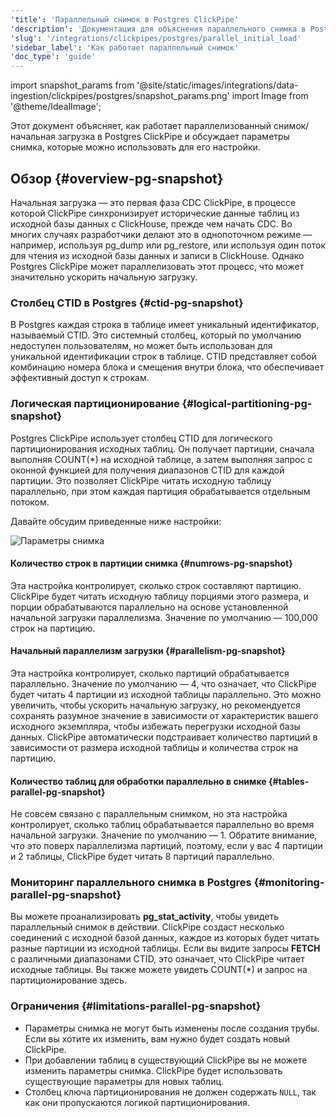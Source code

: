 ```yaml
---
'title': 'Параллельный снимок в Postgres ClickPipe'
'description': 'Документация для объяснения параллельного снимка в Postgres ClickPipe'
'slug': '/integrations/clickpipes/postgres/parallel_initial_load'
'sidebar_label': 'Как работает параллельный снимок'
'doc_type': 'guide'
---
```

import snapshot_params from '@site/static/images/integrations/data-ingestion/clickpipes/postgres/snapshot_params.png'
import Image from '@theme/IdealImage';

Этот документ объясняет, как работает параллелизованный снимок/начальная загрузка в Postgres ClickPipe и обсуждает параметры снимка, которые можно использовать для его настройки.

## Обзор {#overview-pg-snapshot}

Начальная загрузка — это первая фаза CDC ClickPipe, в процессе которой ClickPipe синхронизирует исторические данные таблиц из исходной базы данных с ClickHouse, прежде чем начать CDC. Во многих случаях разработчики делают это в однопоточном режиме — например, используя pg_dump или pg_restore, или используя один поток для чтения из исходной базы данных и записи в ClickHouse. Однако Postgres ClickPipe может параллелизовать этот процесс, что может значительно ускорить начальную загрузку.

### Столбец CTID в Postgres {#ctid-pg-snapshot}
В Postgres каждая строка в таблице имеет уникальный идентификатор, называемый CTID. Это системный столбец, который по умолчанию недоступен пользователям, но может быть использован для уникальной идентификации строк в таблице. CTID представляет собой комбинацию номера блока и смещения внутри блока, что обеспечивает эффективный доступ к строкам.

### Логическая партиционирование {#logical-partitioning-pg-snapshot}
Postgres ClickPipe использует столбец CTID для логического партиционирования исходных таблиц. Он получает партиции, сначала выполняя COUNT(*) на исходной таблице, а затем выполняя запрос с оконной функцией для получения диапазонов CTID для каждой партиции. Это позволяет ClickPipe читать исходную таблицу параллельно, при этом каждая партиция обрабатывается отдельным потоком.

Давайте обсудим приведенные ниже настройки:

<Image img={snapshot_params} alt="Параметры снимка" size="md"/>

#### Количество строк в партиции снимка {#numrows-pg-snapshot}

Эта настройка контролирует, сколько строк составляют партицию. ClickPipe будет читать исходную таблицу порциями этого размера, и порции обрабатываются параллельно на основе установленной начальной загрузки параллелизма. Значение по умолчанию — 100,000 строк на партицию.

#### Начальный параллелизм загрузки {#parallelism-pg-snapshot}

Эта настройка контролирует, сколько партиций обрабатывается параллельно. Значение по умолчанию — 4, что означает, что ClickPipe будет читать 4 партиции из исходной таблицы параллельно. Это можно увеличить, чтобы ускорить начальную загрузку, но рекомендуется сохранять разумное значение в зависимости от характеристик вашего исходного экземпляра, чтобы избежать перегрузки исходной базы данных. ClickPipe автоматически подстраивает количество партиций в зависимости от размера исходной таблицы и количества строк на партицию.

#### Количество таблиц для обработки параллельно в снимке {#tables-parallel-pg-snapshot}

Не совсем связано с параллельным снимком, но эта настройка контролирует, сколько таблиц обрабатывается параллельно во время начальной загрузки. Значение по умолчанию — 1. Обратите внимание, что это поверх параллелизма партиций, поэтому, если у вас 4 партиции и 2 таблицы, ClickPipe будет читать 8 партиций параллельно.

### Мониторинг параллельного снимка в Postgres {#monitoring-parallel-pg-snapshot}

Вы можете проанализировать **pg_stat_activity**, чтобы увидеть параллельный снимок в действии. ClickPipe создаст несколько соединений с исходной базой данных, каждое из которых будет читать разные партиции из исходной таблицы. Если вы видите запросы **FETCH** с различными диапазонами CTID, это означает, что ClickPipe читает исходные таблицы. Вы также можете увидеть COUNT(*) и запрос на партиционирование здесь.

### Ограничения {#limitations-parallel-pg-snapshot}

- Параметры снимка не могут быть изменены после создания трубы. Если вы хотите их изменить, вам нужно будет создать новый ClickPipe.
- При добавлении таблиц в существующий ClickPipe вы не можете изменить параметры снимка. ClickPipe будет использовать существующие параметры для новых таблиц.
- Столбец ключа партиционирования не должен содержать `NULL`, так как они пропускаются логикой партиционирования.